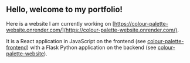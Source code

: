 ## Hello, welcome to my portfolio!

Here is a website I am currently working on [https://colour-palette-website.onrender.com/](https://colour-palette-website.onrender.com/).

It is a React application in JavaScript on the frontend (see [colour-palette-frontend](https://github.com/askogseide/colour-palette-frontend/tree/e0f5862fae4db7fedb557f08e7bb56af8136e321)) with a Flask Python application on the backend (see [colour-palette-website](https://github.com/askogseide/colour-palette-website/tree/main)). 
